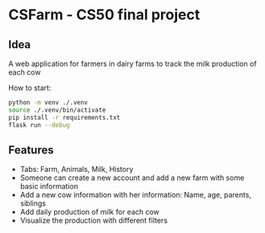 # CSFarm - CS50 final project

## Idea 

A web application for farmers in dairy farms to track the milk production of each cow

How to start:
```sh
python -m venv ./.venv
source ./.venv/bin/activate
pip install -r requirements.txt
flask run --debug
```

## Features

- Tabs: Farm, Animals, Milk, History
- Someone can create a new account and add a new farm with some basic information
- Add a new cow information with her information: Name, age, parents, siblings
- Add daily production of milk for each cow
- Visualize the production with different filters

